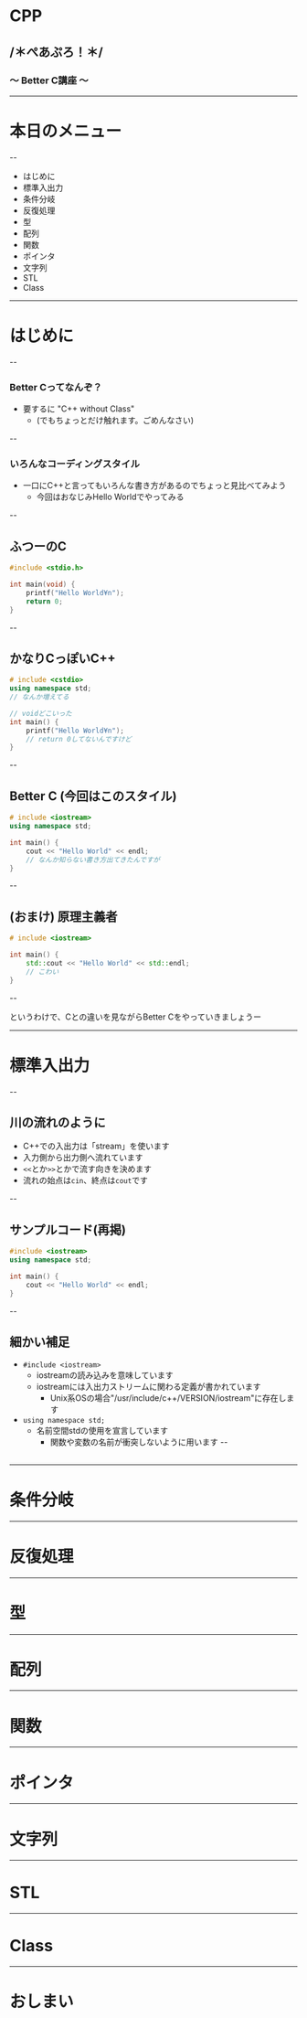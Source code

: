 # CPP
## /＊ぺあぷろ！＊/
### 〜 Better C講座 〜

---

# 本日のメニュー

--

* はじめに
* 標準入出力
* 条件分岐
* 反復処理
* 型
* 配列
* 関数
* ポインタ
* 文字列
* STL
* Class

---

# はじめに

--

### Better Cってなんぞ？
* 要するに "C++ without Class"
	* (でもちょっとだけ触れます。ごめんなさい)

--

### いろんなコーディングスタイル
* 一口にC++と言ってもいろんな書き方があるのでちょっと見比べてみよう
	* 今回はおなじみHello Worldでやってみる

--

## ふつーのC
```c:hello.c
#include <stdio.h>

int main(void) {
	printf("Hello World¥n");
	return 0;
}
```

--

## かなりCっぽいC++

```c++:hello.cpp
# include <cstdio>
using namespace std;
// なんか増えてる

// voidどこいった
int main() {
	printf("Hello World¥n");
	// return 0してないんですけど
}
```

--

## Better C (今回はこのスタイル)

```c++:hello.cpp
# include <iostream>
using namespace std;

int main() {
	cout << "Hello World" << endl;
	// なんか知らない書き方出てきたんですが
}
```

--

## (おまけ) 原理主義者

```c++:hello.cpp
# include <iostream>

int main() {
	std::cout << "Hello World" << std::endl;
	// こわい
}
```

--

というわけで、Cとの違いを見ながらBetter Cをやっていきましょうー

---

# 標準入出力

--

## 川の流れのように
* C++での入出力は「stream」を使います
* 入力側から出力側へ流れています
* `<<`とか`>>`とかで流す向きを決めます
* 流れの始点は`cin`、終点は`cout`です

--

## サンプルコード(再掲)

```c++:hello.cpp
#include <iostream>
using namespace std;

int main() {
	cout << "Hello World" << endl;	
}
```

--

## 細かい補足
* `#include <iostream>`
	* iostreamの読み込みを意味しています
	* iostreamには入出力ストリームに関わる定義が書かれています
		* Unix系OSの場合"/usr/include/c++/VERSION/iostream"に存在します
* `using namespace std;`
	* 名前空間stdの使用を宣言しています
		* 関数や変数の名前が衝突しないように用います
--

## 

---

# 条件分岐

---

# 反復処理

---

# 型

---

# 配列

---

# 関数

---

# ポインタ

---

# 文字列

---

# STL

---

# Class

---

# おしまい
